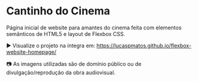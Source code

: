 # Cantinho do Cinema

Página inicial de website para amantes do cinema feita com elementos semânticos de HTML5 e layout de Flexbox CSS.

▶ Visualize o projeto na íntegra em: https://lucaspmatos.github.io/flexbox-website-homepage/

📷 As imagens utilizadas são de domínio público ou de divulgação/reprodução da obra audiovisual.
